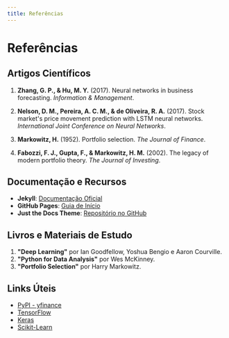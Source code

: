 ```yaml
---
title: Referências
---
```


# Referências

## Artigos Científicos

1. **Zhang, G. P., & Hu, M. Y.** (2017). Neural networks in business forecasting. *Information & Management*.

2. **Nelson, D. M., Pereira, A. C. M., & de Oliveira, R. A.** (2017). Stock market's price movement prediction with LSTM neural networks. *International Joint Conference on Neural Networks*.

3. **Markowitz, H.** (1952). Portfolio selection. *The Journal of Finance*.

4. **Fabozzi, F. J., Gupta, F., & Markowitz, H. M.** (2002). The legacy of modern portfolio theory. *The Journal of Investing*.

## Documentação e Recursos

- **Jekyll**: [Documentação Oficial](https://jekyllrb.com/docs/)
- **GitHub Pages**: [Guia de Início](https://docs.github.com/pt/pages/getting-started-with-github-pages)
- **Just the Docs Theme**: [Repositório no GitHub](https://github.com/pmarsceill/just-the-docs)

## Livros e Materiais de Estudo

1. **"Deep Learning"** por Ian Goodfellow, Yoshua Bengio e Aaron Courville.
2. **"Python for Data Analysis"** por Wes McKinney.
3. **"Portfolio Selection"** por Harry Markowitz.

## Links Úteis

- [PyPI - yfinance](https://pypi.org/project/yfinance/)
- [TensorFlow](https://www.tensorflow.org/)
- [Keras](https://keras.io/)
- [Scikit-Learn](https://scikit-learn.org/stable/)
